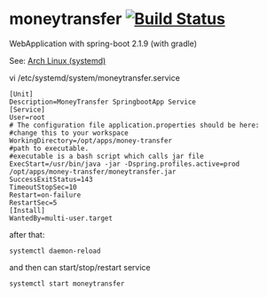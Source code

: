# moneytransfer   [![Build Status](https://travis-ci.org/lorenzosax/moneytransfer.svg?branch=master)](https://travis-ci.org/lorenzosax/moneytransfer)
WebApplication with spring-boot 2.1.9 (with gradle)


See: [Arch Linux (systemd)](https://blog.frd.mn/how-to-set-up-proper-startstop-services-ubuntu-debian-mac-windows/)

vi /etc/systemd/system/moneytransfer.service
```
[Unit]
Description=MoneyTransfer SpringbootApp Service
[Service]
User=root
# The configuration file application.properties should be here:
#change this to your workspace
WorkingDirectory=/opt/apps/money-transfer
#path to executable. 
#executable is a bash script which calls jar file
ExecStart=/usr/bin/java -jar -Dspring.profiles.active=prod /opt/apps/money-transfer/moneytransfer.jar
SuccessExitStatus=143
TimeoutStopSec=10
Restart=on-failure
RestartSec=5
[Install]
WantedBy=multi-user.target
```

after that:

```
systemctl daemon-reload
```

and then can start/stop/restart service

```
systemctl start moneytransfer
```